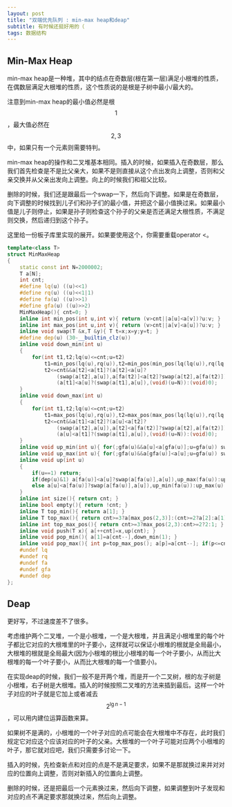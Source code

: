 ```yaml
---
layout: post
title: "双端优先队列 : min-max heap和deap"
subtitle: 有时候还挺好用的（
tags: 数据结构
---
```


## Min-Max Heap

min-max heap是一种堆，其中的结点在奇数层(根在第一层)满足小根堆的性质，在偶数层满足大根堆的性质，这个性质说的是根是子树中最小/最大的。

注意到min-max heap的最小值必然是根$$1$$，最大值必然在$$2,3$$中，如果只有一个元素则需要特判。

min-max heap的操作和二叉堆基本相同。插入的时候，如果插入在奇数层，那么我们首先检查是不是比父亲大，如果不是则直接从这个点出发向上调整，否则和父亲交换并从父亲出发向上调整。向上的时候我们和祖父比较。

删除的时候，我们还是跟最后一个swap一下，然后向下调整。如果是在奇数层，向下调整的时候找到儿子们和孙子们的最小值，并把这个最小值换过来。如果最小值是儿子则停止，如果是孙子则检查这个孙子的父亲是否还满足大根性质，不满足则交换，然后递归到这个孙子。

这里给一份板子库里实现的展开。如果要使用这个，你需要重载operator <。

```cpp
template<class T>
struct MinMaxHeap
{
	static const int N=2000002;
	T a[N];
	int cnt;
	#define lq(u) ((u)<<1)
	#define rq(u) ((u)<<1|1)
	#define fa(u) ((u)>>1)
	#define gfa(u) ((u)>>2)
	MinMaxHeap(){ cnt=0; }
	inline int min_pos(int u,int v){ return (v>cnt||a[u]<a[v])?u:v; }
	inline int max_pos(int u,int v){ return (v>cnt||a[v]<a[u])?u:v; }
	inline void swap(T &x,T &y){ T t=x;x=y;y=t; }
	#define dep(u) (30-__builtin_clz(u))
	inline void down_min(int u)
	{
		for(int t1,t2;lq(u)<=cnt;u=t2)
			t1=min_pos(lq(u),rq(u)),t2=min_pos(min_pos(lq(lq(u)),rq(lq(u))),min_pos(lq(rq(u)),rq(rq(u)))),
			t2<=cnt&&a[t2]<a[t1]?(a[t2]<a[u]?
				(swap(a[t2],a[u]),a[fa(t2)]<a[t2]?swap(a[t2],a[fa(t2)]):(void)0):(void)0):
				(a[t1]<a[u]?(swap(a[t1],a[u]),(void)(u=N)):(void)0);
	}
	inline void down_max(int u)
	{
		for(int t1,t2;lq(u)<=cnt;u=t2)
			t1=max_pos(lq(u),rq(u)),t2=max_pos(max_pos(lq(lq(u)),rq(lq(u))),max_pos(lq(rq(u)),rq(rq(u)))),
			t2<=cnt&&a[t1]<a[t2]?(a[u]<a[t2]?
				(swap(a[t2],a[u]),a[t2]<a[fa(t2)]?swap(a[t2],a[fa(t2)]):(void)0):(void)0):
				(a[u]<a[t1]?(swap(a[t1],a[u]),(void)(u=N)):(void)0);
	}
	inline void up_min(int u){ for(;gfa(u)&&a[u]<a[gfa(u)];u=gfa(u)) swap(a[u],a[gfa(u)]); }
	inline void up_max(int u){ for(;gfa(u)&&a[gfa(u)]<a[u];u=gfa(u)) swap(a[u],a[gfa(u)]); }
	inline void up(int u)
	{
		if(u==1) return;
		if(dep(u)&1) a[fa(u)]<a[u]?swap(a[fa(u)],a[u]),up_max(fa(u)):up_min(u);
		else a[u]<a[fa(u)]?swap(a[fa(u)],a[u]),up_min(fa(u)):up_max(u);
	}
	inline int size(){ return cnt; }
	inline bool empty(){ return !cnt; }
	inline T top_min(){ return a[1]; }
	inline T top_max(){ return cnt>=3?a[max_pos(2,3)]:(cnt>=2?a[2]:a[1]); }
	inline int top_max_pos(){ return cnt>=3?max_pos(2,3):cnt>=2?2:1; }
	inline void push(T x){ a[++cnt]=x,up(cnt); }
	inline void pop_min(){ a[1]=a[cnt--],down_min(1); }
	inline void pop_max(){ int p=top_max_pos(); a[p]=a[cnt--]; if(p<=cnt) down_max(p); }
	#undef lq
	#undef rq
	#undef fa
	#undef gfa
	#undef dep
};
```

## Deap

更好写，不过速度差不了很多。

考虑维护两个二叉堆，一个是小根堆，一个是大根堆，并且满足小根堆里的每个叶子都比它对应的大根堆里的叶子要小，这样就可以保证小根堆的根就是全局最小，大根堆的根就是全局最大(因为小根堆的根比小根堆的每一个叶子要小，从而比大根堆的每一个叶子要小，从而比大根堆的每一个值要小)。

在实现deap的时候，我们一般不是开两个堆，而是开一个二叉树，根的左子树是小根堆，右子树是大根堆。插入的时候按照二叉堆的方法来插到最后。这样一个叶子对应的叶子就是它加上或者减去$$2^{\lg n-1}$$，可以用内建位运算函数来算。

如果树不是满的，小根堆的一个叶子对应的点可能会在大根堆中不存在，此时我们规定它对应这个应该对应的叶子的父亲。大根堆的一个叶子可能对应两个小根堆的叶子，那它就对应吧，我们只需要多讨论一下。

插入的时候，先检查新点和对应的点是不是满足要求，如果不是那就换过来并对对应的位置向上调整，否则对新插入的位置向上调整。

删除的时候，还是把最后一个元素换过来，然后向下调整，如果调整到叶子发现和对应的点不满足要求那就换过来，然后向上调整。